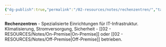 ```yaml
---
{"dg-publish":true,"permalink":"/02-resources/notes/rechenzentren/","tags":["infrastruktur/zentral","informatik/server/standort","informatik/hardware"],"noteIcon":"","updated":"2025-09-10T17:01:52.000+02:00"}
---
```



**Rechenzentren** - Spezialisierte Einrichtungen für IT-Infrastruktur.
Klimatisierung, Stromversorgung, Sicherheit - [[02 - RESOURCES/Notes/On-Premise\|On-Premise]] oder [[02 - RESOURCES/Notes/Off-Premise\|Off-Premise]] betrieben.